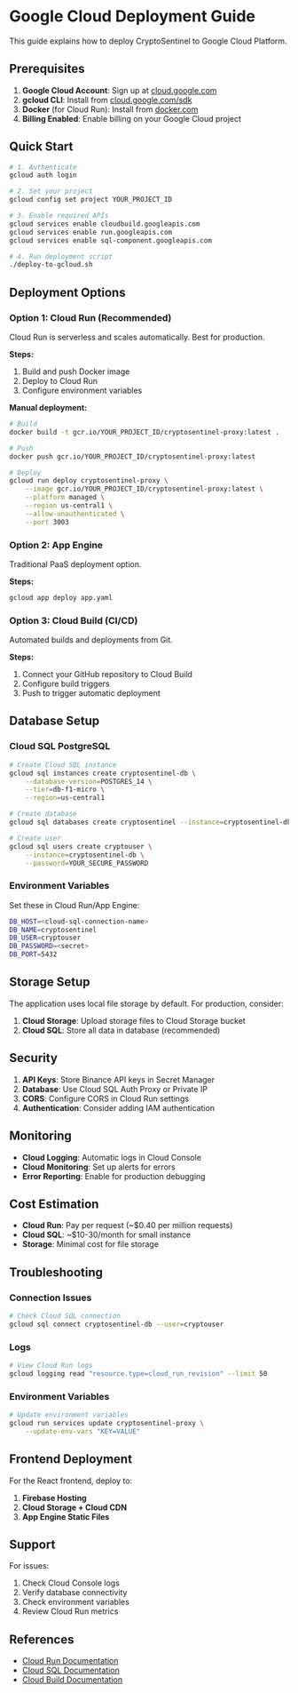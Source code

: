 # Google Cloud Deployment Guide

This guide explains how to deploy CryptoSentinel to Google Cloud Platform.

## Prerequisites

1. **Google Cloud Account**: Sign up at [cloud.google.com](https://cloud.google.com)
2. **gcloud CLI**: Install from [cloud.google.com/sdk](https://cloud.google.com/sdk/docs/install)
3. **Docker** (for Cloud Run): Install from [docker.com](https://www.docker.com/products/docker-desktop)
4. **Billing Enabled**: Enable billing on your Google Cloud project

## Quick Start

```bash
# 1. Authenticate
gcloud auth login

# 2. Set your project
gcloud config set project YOUR_PROJECT_ID

# 3. Enable required APIs
gcloud services enable cloudbuild.googleapis.com
gcloud services enable run.googleapis.com
gcloud services enable sql-component.googleapis.com

# 4. Run deployment script
./deploy-to-gcloud.sh
```

## Deployment Options

### Option 1: Cloud Run (Recommended)

Cloud Run is serverless and scales automatically. Best for production.

**Steps:**
1. Build and push Docker image
2. Deploy to Cloud Run
3. Configure environment variables

**Manual deployment:**
```bash
# Build
docker build -t gcr.io/YOUR_PROJECT_ID/cryptosentinel-proxy:latest .

# Push
docker push gcr.io/YOUR_PROJECT_ID/cryptosentinel-proxy:latest

# Deploy
gcloud run deploy cryptosentinel-proxy \
    --image gcr.io/YOUR_PROJECT_ID/cryptosentinel-proxy:latest \
    --platform managed \
    --region us-central1 \
    --allow-unauthenticated \
    --port 3003
```

### Option 2: App Engine

Traditional PaaS deployment option.

**Steps:**
```bash
gcloud app deploy app.yaml
```

### Option 3: Cloud Build (CI/CD)

Automated builds and deployments from Git.

**Steps:**
1. Connect your GitHub repository to Cloud Build
2. Configure build triggers
3. Push to trigger automatic deployment

## Database Setup

### Cloud SQL PostgreSQL

```bash
# Create Cloud SQL instance
gcloud sql instances create cryptosentinel-db \
    --database-version=POSTGRES_14 \
    --tier=db-f1-micro \
    --region=us-central1

# Create database
gcloud sql databases create cryptosentinel --instance=cryptosentinel-db

# Create user
gcloud sql users create cryptouser \
    --instance=cryptosentinel-db \
    --password=YOUR_SECURE_PASSWORD
```

### Environment Variables

Set these in Cloud Run/App Engine:

```bash
DB_HOST=<cloud-sql-connection-name>
DB_NAME=cryptosentinel
DB_USER=cryptouser
DB_PASSWORD=<secret>
DB_PORT=5432
```

## Storage Setup

The application uses local file storage by default. For production, consider:

1. **Cloud Storage**: Upload storage files to Cloud Storage bucket
2. **Cloud SQL**: Store all data in database (recommended)

## Security

1. **API Keys**: Store Binance API keys in Secret Manager
2. **Database**: Use Cloud SQL Auth Proxy or Private IP
3. **CORS**: Configure CORS in Cloud Run settings
4. **Authentication**: Consider adding IAM authentication

## Monitoring

- **Cloud Logging**: Automatic logs in Cloud Console
- **Cloud Monitoring**: Set up alerts for errors
- **Error Reporting**: Enable for production debugging

## Cost Estimation

- **Cloud Run**: Pay per request (~$0.40 per million requests)
- **Cloud SQL**: ~$10-30/month for small instance
- **Storage**: Minimal cost for file storage

## Troubleshooting

### Connection Issues
```bash
# Check Cloud SQL connection
gcloud sql connect cryptosentinel-db --user=cryptouser
```

### Logs
```bash
# View Cloud Run logs
gcloud logging read "resource.type=cloud_run_revision" --limit 50
```

### Environment Variables
```bash
# Update environment variables
gcloud run services update cryptosentinel-proxy \
    --update-env-vars "KEY=VALUE"
```

## Frontend Deployment

For the React frontend, deploy to:

1. **Firebase Hosting**
2. **Cloud Storage + Cloud CDN**
3. **App Engine Static Files**

## Support

For issues:
1. Check Cloud Console logs
2. Verify database connectivity
3. Check environment variables
4. Review Cloud Run metrics

## References

- [Cloud Run Documentation](https://cloud.google.com/run/docs)
- [Cloud SQL Documentation](https://cloud.google.com/sql/docs)
- [Cloud Build Documentation](https://cloud.google.com/build/docs)

